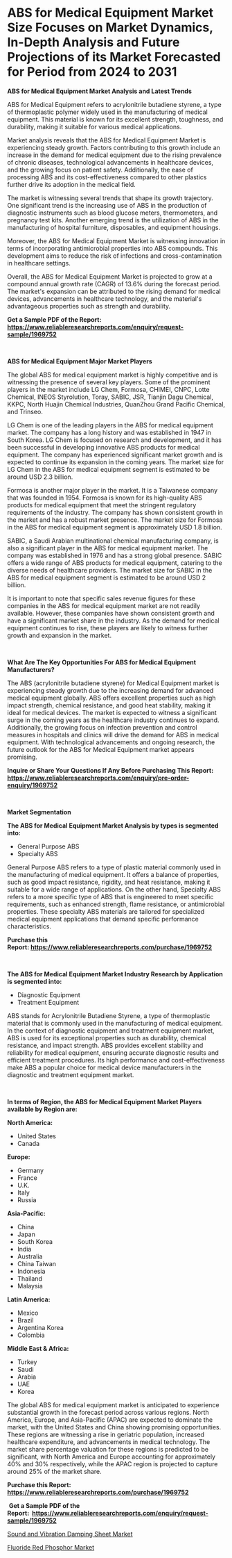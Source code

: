 <p><h1>ABS for Medical Equipment Market Size Focuses on Market Dynamics, In-Depth Analysis and Future Projections of its Market Forecasted for Period from 2024 to 2031</h1></p><p><strong>ABS for Medical Equipment Market Analysis and Latest Trends</strong></p>
<p><p>ABS for Medical Equipment refers to acrylonitrile butadiene styrene, a type of thermoplastic polymer widely used in the manufacturing of medical equipment. This material is known for its excellent strength, toughness, and durability, making it suitable for various medical applications.</p><p>Market analysis reveals that the ABS for Medical Equipment Market is experiencing steady growth. Factors contributing to this growth include an increase in the demand for medical equipment due to the rising prevalence of chronic diseases, technological advancements in healthcare devices, and the growing focus on patient safety. Additionally, the ease of processing ABS and its cost-effectiveness compared to other plastics further drive its adoption in the medical field.</p><p>The market is witnessing several trends that shape its growth trajectory. One significant trend is the increasing use of ABS in the production of diagnostic instruments such as blood glucose meters, thermometers, and pregnancy test kits. Another emerging trend is the utilization of ABS in the manufacturing of hospital furniture, disposables, and equipment housings.</p><p>Moreover, the ABS for Medical Equipment Market is witnessing innovation in terms of incorporating antimicrobial properties into ABS compounds. This development aims to reduce the risk of infections and cross-contamination in healthcare settings.</p><p>Overall, the ABS for Medical Equipment Market is projected to grow at a compound annual growth rate (CAGR) of 13.6% during the forecast period. The market's expansion can be attributed to the rising demand for medical devices, advancements in healthcare technology, and the material's advantageous properties such as strength and durability.</p></p>
<p><strong>Get a Sample PDF of the Report:&nbsp; <a href="https://www.reliableresearchreports.com/enquiry/request-sample/1969752">https://www.reliableresearchreports.com/enquiry/request-sample/1969752</a></strong></p>
<p>&nbsp;</p>
<p><strong>ABS for Medical Equipment Major Market Players</strong></p>
<p><p>The global ABS for medical equipment market is highly competitive and is witnessing the presence of several key players. Some of the prominent players in the market include LG Chem, Formosa, CHIMEI, CNPC, Lotte Chemical, INEOS Styrolution, Toray, SABIC, JSR, Tianjin Dagu Chemical, KKPC, North Huajin Chemical Industries, QuanZhou Grand Pacific Chemical, and Trinseo.</p><p>LG Chem is one of the leading players in the ABS for medical equipment market. The company has a long history and was established in 1947 in South Korea. LG Chem is focused on research and development, and it has been successful in developing innovative ABS products for medical equipment. The company has experienced significant market growth and is expected to continue its expansion in the coming years. The market size for LG Chem in the ABS for medical equipment segment is estimated to be around USD 2.3 billion.</p><p>Formosa is another major player in the market. It is a Taiwanese company that was founded in 1954. Formosa is known for its high-quality ABS products for medical equipment that meet the stringent regulatory requirements of the industry. The company has shown consistent growth in the market and has a robust market presence. The market size for Formosa in the ABS for medical equipment segment is approximately USD 1.8 billion.</p><p>SABIC, a Saudi Arabian multinational chemical manufacturing company, is also a significant player in the ABS for medical equipment market. The company was established in 1976 and has a strong global presence. SABIC offers a wide range of ABS products for medical equipment, catering to the diverse needs of healthcare providers. The market size for SABIC in the ABS for medical equipment segment is estimated to be around USD 2 billion.</p><p>It is important to note that specific sales revenue figures for these companies in the ABS for medical equipment market are not readily available. However, these companies have shown consistent growth and have a significant market share in the industry. As the demand for medical equipment continues to rise, these players are likely to witness further growth and expansion in the market.</p></p>
<p>&nbsp;</p>
<p><strong>What Are The Key Opportunities For ABS for Medical Equipment Manufacturers?</strong></p>
<p><p>The ABS (acrylonitrile butadiene styrene) for Medical Equipment market is experiencing steady growth due to the increasing demand for advanced medical equipment globally. ABS offers excellent properties such as high impact strength, chemical resistance, and good heat stability, making it ideal for medical devices. The market is expected to witness a significant surge in the coming years as the healthcare industry continues to expand. Additionally, the growing focus on infection prevention and control measures in hospitals and clinics will drive the demand for ABS in medical equipment. With technological advancements and ongoing research, the future outlook for the ABS for Medical Equipment market appears promising.</p></p>
<p><strong>Inquire or Share Your Questions If Any Before Purchasing This Report: <a href="https://www.reliableresearchreports.com/enquiry/pre-order-enquiry/1969752">https://www.reliableresearchreports.com/enquiry/pre-order-enquiry/1969752</a></strong></p>
<p>&nbsp;</p>
<p><strong>Market Segmentation</strong></p>
<p><strong>The ABS for Medical Equipment Market Analysis by types is segmented into:</strong></p>
<p><ul><li>General Purpose ABS</li><li>Specialty ABS</li></ul></p>
<p><p>General Purpose ABS refers to a type of plastic material commonly used in the manufacturing of medical equipment. It offers a balance of properties, such as good impact resistance, rigidity, and heat resistance, making it suitable for a wide range of applications. On the other hand, Specialty ABS refers to a more specific type of ABS that is engineered to meet specific requirements, such as enhanced strength, flame resistance, or antimicrobial properties. These specialty ABS materials are tailored for specialized medical equipment applications that demand specific performance characteristics.</p></p>
<p><strong>Purchase this Report:&nbsp;<a href="https://www.reliableresearchreports.com/purchase/1969752">https://www.reliableresearchreports.com/purchase/1969752</a></strong></p>
<p>&nbsp;</p>
<p><strong>The ABS for Medical Equipment Market Industry Research by Application is segmented into:</strong></p>
<p><ul><li>Diagnostic Equipment</li><li>Treatment Equipment</li></ul></p>
<p><p>ABS stands for Acrylonitrile Butadiene Styrene, a type of thermoplastic material that is commonly used in the manufacturing of medical equipment. In the context of diagnostic equipment and treatment equipment market, ABS is used for its exceptional properties such as durability, chemical resistance, and impact strength. ABS provides excellent stability and reliability for medical equipment, ensuring accurate diagnostic results and efficient treatment procedures. Its high performance and cost-effectiveness make ABS a popular choice for medical device manufacturers in the diagnostic and treatment equipment market.</p></p>
<p>&nbsp;</p>
<p><strong>In terms of Region, the ABS for Medical Equipment Market Players available by Region are:</strong></p>
<p>
    <p> <strong> North America: </strong>
        <ul>
            <li>United States</li>
            <li>Canada</li>
        </ul>
        </p> 
    <p> <strong> Europe: </strong>
        <ul>
            <li>Germany</li>
            <li>France</li>
            <li>U.K.</li>
            <li>Italy</li>
            <li>Russia</li>
        </ul>
        </p> 
    <p> <strong> Asia-Pacific: </strong>
        <ul>
            <li>China</li>
            <li>Japan</li>
            <li>South Korea</li>
            <li>India</li>
            <li>Australia</li>
            <li>China Taiwan</li>
            <li>Indonesia</li>
            <li>Thailand</li>
            <li>Malaysia</li>
        </ul>
        </p> 
    <p> <strong> Latin America: </strong>
        <ul>
            <li>Mexico</li>
            <li>Brazil</li>
            <li>Argentina Korea</li>
            <li>Colombia</li>
        </ul>
        </p> 
    <p> <strong> Middle East & Africa: </strong>
        <ul>
            <li>Turkey</li>
            <li>Saudi</li>
            <li>Arabia</li>
            <li>UAE</li>
            <li>Korea</li>
        </ul>
    </p>
    </p>
<p><p>The global ABS for medical equipment market is anticipated to experience substantial growth in the forecast period across various regions. North America, Europe, and Asia-Pacific (APAC) are expected to dominate the market, with the United States and China showing promising opportunities. These regions are witnessing a rise in geriatric population, increased healthcare expenditure, and advancements in medical technology. The market share percentage valuation for these regions is predicted to be significant, with North America and Europe accounting for approximately 40% and 30% respectively, while the APAC region is projected to capture around 25% of the market share.</p></p>
<p><strong>Purchase this Report: <a href="https://www.reliableresearchreports.com/purchase/1969752">https://www.reliableresearchreports.com/purchase/1969752</a></strong></p>
<p>&nbsp;<strong>Get a Sample PDF of the Report:&nbsp;&nbsp;<a href="https://www.reliableresearchreports.com/enquiry/request-sample/1969752">https://www.reliableresearchreports.com/enquiry/request-sample/1969752</a></strong></p>
<p><strong></strong></p>
<p><p><a href="https://github.com/amonskiyk/Market-Research-Report-List-1/blob/main/sound-and-vibration-damping-sheet-market.md">Sound and Vibration Damping Sheet Market</a></p><p><a href="https://github.com/JameTravis/Market-Research-Report-List-2/blob/main/fluoride-red-phosphor-market.md">Fluoride Red Phosphor Market</a></p></p>